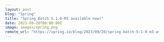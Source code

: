 ```yaml
---
layout: post
blog: "Spring"
title: "Spring Batch 5.1.0-M3 available now!"
date: 2023-09-20T00:00:00Z
image: images/spring.png
remote_url: "https://spring.io/blog/2023/09/20/spring-batch-5-1-0-m3-available-now"
---
```


